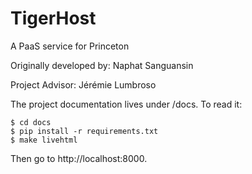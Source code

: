 # TigerHost
A PaaS service for Princeton

Originally developed by: Naphat Sanguansin

Project Advisor: Jérémie Lumbroso

The project documentation lives under /docs. To read it:

```
$ cd docs
$ pip install -r requirements.txt
$ make livehtml
```

Then go to http://localhost:8000.
